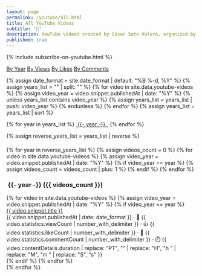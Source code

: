 ```yaml
---
layout: page
permalink: /youtube/all.html
title: All YouTube Videos
subtitle: '🎥'
description: YouTube videos created by César Soto Valero, organized by year.
published: true
---
```


{% include subscribe-on-youtube.html %}

<!-- Buttons for ordering YouTube videos -->
<div class="list-filters">
   <a href="/youtube/all.html" class="list-filter filter-selected">By Year</a>
   <a href="/youtube/views.html" class="list-filter">By Views</a>
   <a href="/youtube/likes.html" class="list-filter">By Likes</a>
   <a href="/youtube/comments.html" class="list-filter">By Comments</a>   
</div>

{% assign date_format = site.date_format | default: "%B %-d, %Y" %}
{% assign years_list = "" | split: "" %}
{% for video in site.data.youtube-videos %}
{% assign video_year = video.snippet.publishedAt | date: "%Y" %}
{% unless years_list contains video_year %}
{% assign years_list = years_list | push: video_year %}
{% endunless %}
{% endfor %}
{% assign years_list = years_list | sort %}

<!-- Years cloud -->
<div class="tag-list">
    {% for year in years_list %}
    <a href="#{{- year -}}" class="btn btn-primary tag-btn"><i class="fas fa-calendar-alt" aria-hidden="true"></i>&nbsp;{{- year -}} &nbsp;</a>
    {% endfor %}
</div>

{% assign reverse_years_list = years_list | reverse %}

<div id="full-tags-list" style="margin-top: 20px;">
    {% for year in reverse_years_list %}
    {% assign videos_count = 0 %}
    {% for video in site.data.youtube-videos %}
        {% assign video_year = video.snippet.publishedAt | date: "%Y" %}
        {% if video_year == year %}
            {% assign videos_count = videos_count | plus: 1 %}
        {% endif %}
    {% endfor %}
    <h3 id="{{- year -}}" class="linked-section">
        <i class="fas fa-calendar-alt" aria-hidden="true"></i>
        &nbsp;{{- year -}}&nbsp;({{ videos_count }})
    </h3>
    <div class="post-list">
        {% for video in site.data.youtube-videos %}
        {% assign video_year = video.snippet.publishedAt | date: "%Y" %}
        {% if video_year == year %}
        <div class="tag-entry">
            <a href="https://www.youtube.com/watch?v={{ video.id }}" target="_blank">{{ video.snippet.title }}</a>
            <div class="entry-date">
                <time datetime="{{ video.snippet.publishedAt }}">{{ video.snippet.publishedAt | date: date_format }}</time>
                <span class="post-stats">
                    · 👀 {{ video.statistics.viewCount | number_with_delimiter }}
                    · 👍 {{ video.statistics.likeCount | number_with_delimiter }}
                    · 💬 {{ video.statistics.commentCount | number_with_delimiter }}
                    · ⏱️ {{ video.contentDetails.duration | replace: "PT", "" | replace: "H", "h " | replace: "M", "m " | replace: "S", "s" }}
                </span>
            </div>
        </div>
        {% endif %}
        {% endfor %}
    </div>
    {% endfor %}
</div>
